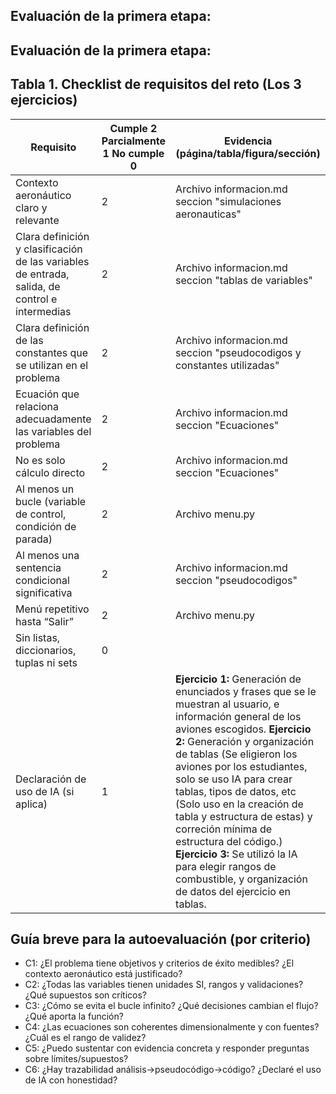## Evaluación de la primera etapa:

## Evaluación de la primera etapa:
 
## Tabla 1. Checklist de requisitos del reto (Los 3 ejercicios)
| Requisito | Cumple        2 Parcialmente  1 No cumple     0 | Evidencia (página/tabla/figura/sección) |
| --- | --- | --- |
| Contexto aeronáutico claro y relevante | 2 |Archivo informacion.md seccion "simulaciones aeronauticas"
| Clara definición y clasificación de las variables de entrada, salida, de control e intermedias | 2 | Archivo informacion.md seccion "tablas de variables" |
| Clara definición de las constantes que se utilizan en el problema | 2 | Archivo informacion.md seccion "pseudocodigos y constantes utilizadas" |
| Ecuación que relaciona adecuadamente las variables del problema | 2 | Archivo informacion.md seccion "Ecuaciones" |
| No es solo cálculo directo | 2 | Archivo informacion.md seccion "Ecuaciones" |
| Al menos un bucle (variable de control, condición de parada) | 2 | Archivo menu.py  |
| Al menos una sentencia condicional significativa | 2 | Archivo informacion.md seccion "pseudocodigos" |
| Menú repetitivo hasta “Salir” | 2 |Archivo menu.py |
| Sin listas, diccionarios, tuplas ni sets | 0 |  |
| Declaración de uso de IA (si aplica) | 1 | **Ejercicio 1:** Generación de enunciados y frases que se le muestran al usuario, e información general de los aviones escogidos. **Ejercicio 2:** Generación y organización de tablas (Se eligieron los aviones por los estudiantes, solo se uso IA para crear tablas, tipos de datos, etc (Solo uso en la creación de tabla y estructura de estas) y correción mínima de estructura del código.) **Ejercicio 3:** Se utilizó la IA para elegir rangos de combustible, y organización de datos del ejercicio en tablas. | 
 
 
 
## Guía breve para la autoevaluación (por criterio)
 
- C1: ¿El problema tiene objetivos y criterios de éxito medibles? ¿El contexto aeronáutico está justificado?
- C2: ¿Todas las variables tienen unidades SI, rangos y validaciones? ¿Qué supuestos son críticos?
- C3: ¿Cómo se evita el bucle infinito? ¿Qué decisiones cambian el flujo? ¿Qué aporta la función?
- C4: ¿Las ecuaciones son coherentes dimensionalmente y con fuentes? ¿Cuál es el rango de validez?
- C5: ¿Puedo sustentar con evidencia concreta y responder preguntas sobre límites/supuestos?
- C6: ¿Hay trazabilidad análisis→pseudocódigo→código? ¿Declaré el uso de IA con honestidad?
 